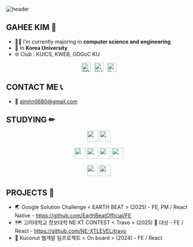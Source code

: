 ![header](https://capsule-render.vercel.app/api?type=waving&color=auto&height=200&section=header&text=WELCOME%20TO%20HEEKGH%20GITHUB&fontSize=50)

## GAHEE KIM 👋

- 👩‍💻 I’m currently majoring in **computer science and engineering**
- 🏫 In **Korea University**
- 🌐 Club : KUICS, KWEB, GDGoC KU
<div style="display: flex; flex-wrap: wrap; gap: 10px; justify-content: center; align-items: center;">
  <!-- 현재 활동: GDGOC KU -->
  <img src="https://img.shields.io/badge/GDGoC%20KU-A2001D?style=for-the-badge&logo=google&logoColor=white" alt="GDGoC KU" height="25"/>
  <!-- 과거 활동: KUICS (보안) -->
  <img src="https://img.shields.io/badge/KUICS-6c757d?style=for-the-badge&logo=security&logoColor=white" alt="KUICS" height="25"/>
  <!-- 과거 활동: KWEB (웹개발) -->
  <img src="https://img.shields.io/badge/KWEB-6c757d?style=for-the-badge&logo=web&logoColor=white" alt="KWEB" height="25"/>
</div>



## CONTACT ME 📞
- 📧 ajmhn0680@gmail.com

## STUDYING ✏
<p align="center">
    <img src="https://img.shields.io/badge/Python-3776AB?style=for-the-badge&logo=python&logoColor=white" height="30"/>
    <img src="https://img.shields.io/badge/C-A8B9CC?style=for-the-badge&logo=C&logoColor=white" height="30"/>
</p>

<p align="center">
    <img src="https://img.shields.io/badge/React-20232a?style=for-the-badge&logo=react&logoColor=61DAFB" height="30"/>
    <img src="https://img.shields.io/badge/HTML5-E34F26?style=for-the-badge&logo=html5&logoColor=white" height="30"/>
    <img src="https://img.shields.io/badge/CSS3-1572B6?style=for-the-badge&logo=css3&logoColor=white" height="30"/>
    <img src="https://img.shields.io/badge/JavaScript-F7DF1E?style=for-the-badge&logo=javascript&logoColor=black" height="30"/>
</p>

<p align="center">
    <img src="https://img.shields.io/badge/GitHub-181717?style=for-the-badge&logo=github&logoColor=white" height="30"/>
    <img src="https://img.shields.io/badge/Git-F05032?style=for-the-badge&logo=git&logoColor=white" height="30"/>
</p>


## PROJECTS 👣
- 🌏 Google Solution Challenge < EARTH BEAT > (2025) - FE, PM / React Native - https://github.com/EarthBeatOfficial/FE
- 🗺️ 고려대학교 정보대학 NE:XT CONTEST < Travo > (2025) 🥇 대상 - FE / React - https://github.com/NE-XTLEVEL/travo
- 🥥 Kuconut 웹개발 팀프로젝트 < On board > (2024) - FE / React




<!--
GitHub Stats & Top Langs
<img src="https://github-readme-stats.vercel.app/api?username=HEEKGH&show_icons=true&theme=onedark" width="400", height="200" />
<img alt="algorithms" src="http://mazassumnida.wtf/api/generate_badge?boj=ajmhn0680" width="400" height="200"/>
[![Solved.ac Profile](http://mazassumnida.wtf/api/generate_badge?boj=ajmhn0680)](https://solved.ac/ajmhn0680)
<img src="https://github-readme-stats.vercel.app/api/top-langs/?username=HEEKGH&layout=compact&theme=onedark" width="400", height="200" />
-->

<!--
**HEEKGH/HEEKGH** is a ✨ _special_ ✨ repository because its `README.md` (this file) appears on your GitHub profile.

Here are some ideas to get you started:

- 🔭 I’m currently working on ...
- 🌱✏ I’m currently learning ...
- 👯 I’m looking to collaborate on ...
- 🤔 I’m looking for help with ...
- 💬 Ask me about ...
- 📫 How to reach me: ...
- 😄 Pronouns: ...
- ⚡ Fun fact: ...
-->
